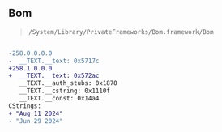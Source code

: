 ## Bom

> `/System/Library/PrivateFrameworks/Bom.framework/Bom`

```diff

-258.0.0.0.0
-  __TEXT.__text: 0x5717c
+258.1.0.0.0
+  __TEXT.__text: 0x572ac
   __TEXT.__auth_stubs: 0x1870
   __TEXT.__cstring: 0x1110f
   __TEXT.__const: 0x14a4
CStrings:
+ "Aug 11 2024"
- "Jun 29 2024"

```
